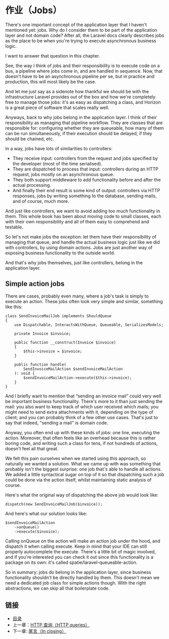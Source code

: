 # 作业（Jobs）

There's one important concept of the application layer that I haven't mentioned yet: jobs. Why do I consider them to be part of the application layer and not domain code? After all, the Laravel docs clearly describes jobs as the place to be when you're trying to execute asynchronous business logic.

I want to answer that question in this chapter.

See, the way I think of jobs and their responsibility is to execute code on a bus, a pipeline where jobs come in, and are handled in sequence. Now, that doesn't have to be an asynchronous pipeline per se, but in practice and production, this will most likely be the case.

And let me just say as a sidenote how thankful we should be with the infrastructure Laravel provides out of the box and how we're completely free to manage those jobs: it's as easy as dispatching a class, and Horizon is a great piece of software that scales really well.

Anyways, back to why jobs belong in the application layer. I think of their responsibility as managing that pipeline workflow. They are classes that are responsible for: configuring whether they are queueable, how many of them can be run simultaneously, if their execution should be delayed, if they should be chained, etc.

In a way, jobs have lots of similarities to controllers:

- They receive input: controllers from the request and jobs specified by the developer (most of the time serialised).
- They are dispatched to process that input: controllers during an HTTP request, jobs mostly on an asynchronous queue.
- They both support middleware to add functionality before and after the actual processing.
- And finally their end result is some kind of output: controllers via HTTP responses, jobs by writing something to the database, sending mails, and of course, much more.

And just like controllers, we want to avoid adding too much functionality in them. This whole book has been about moving code to small classes, each with their own responsibility and all of them easy to comprehend and testable.

So let's not make jobs the exception: let them have their responsibility of managing that queue, and handle the actual business logic just like we did with controllers, by using domain actions. Jobs are just another way of exposing business functionality to the outside world.

And that's why jobs themselves, just like controllers, belong in the application layer.

## Simple action jobs

There are cases, probably even many, where a job's task is simply to execute an action. These jobs often look very simple and similar, something like this:

```
class SendInvoiceMailJob implements ShouldQueue
{
    use Dispatchable, InteractsWithQueue, Queueable, SerializesModels;

    private Invoice $invoice;

    public function __construct(Invoice $invoice)
    {
        $this->invoice = $invoice;
    }

    public function handle(
        SendInvoiceMailAction $sendInvoiceMailAction
    ): void {
        $sendInvoiceMailAction->execute($this->invoice);
    }
}
```

And I briefly want to mention that “sending an invoice mail” could very well be important business functionality. There's more to it than just sending the mail: you also want to keep track of which user received which mails; you might need to send extra attachments with it, depending on the type of client; and you can probably think of a few other use cases. That's just to say that indeed, "sending a mail" is domain code.

Anyway, you often end up with these kinds of jobs: one line, executing the action. Moreover, that often feels like an overhead because this is rather boring code, and writing such a class for tens, if not hundreds of actions, doesn't feel all that great.

We felt this pain ourselves when we started using this approach, so naturally we wanted a solution. What we came up with was something that probably isn't the biggest surprise: one job that's able to handle all actions. We added a little syntactical sugar on top of it so that dispatching such a job could be done via the action itself, whilst maintaining static analysis of course.

Here's what the original way of dispatching the above job would look like:

```
dispatch(new SendInvoiceMailJob($invoice));
```

And here's what our solution looks like:

```
$sendInvoiceMailAction
    ->onQueue()
    ->execute($invoice);
```

Calling onQueue on the action will make an action job under the hood, and dispatch it when calling execute. Keep in mind that your IDE can still properly autocomplete the execute. There's a little bit of magic involved, and if you're interested you can check it out since this functionality is a package on its own: it's called spatie/laravel-queueable-action.

So in summary: jobs do belong in the application layer, since business functionality shouldn't be directly handled by them. This doesn't mean we need a dedicated job class for simple actions though. With the right abstractions, we can skip all that boilerplate code.

## 链接

- [目录](../README.md)
- 上一章：[HTTP 查询（HTTP queries）](0x11.md)
- 下一章: [尾言（In closing）](in-closing.md)
